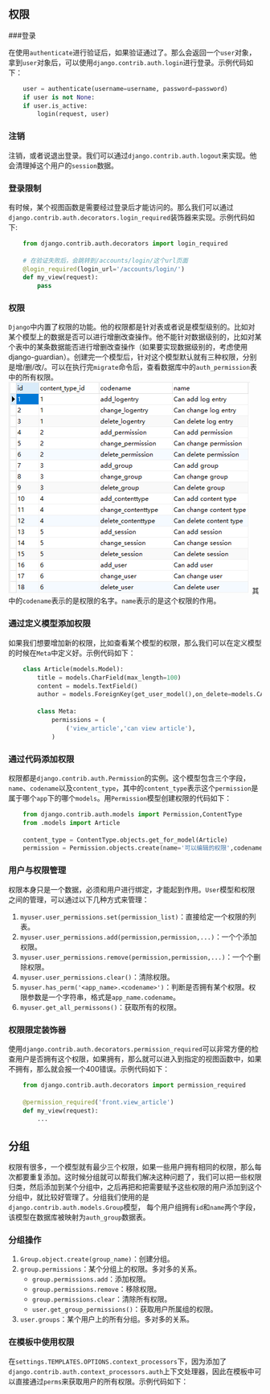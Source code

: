 ## 权限

###登录

在使用`authenticate`进行验证后，如果验证通过了。那么会返回一个`user`对象，拿到`user`对象后，可以使用`django.contrib.auth.login`进行登录。示例代码如下：
```python
    user = authenticate(username=username, password=password)
    if user is not None:
    if user.is_active:
        login(request, user)
```

### 注销

注销，或者说退出登录。我们可以通过`django.contrib.auth.logout`来实现。他会清理掉这个用户的`session`数据。


### 登录限制

有时候，某个视图函数是需要经过登录后才能访问的。那么我们可以通过`django.contrib.auth.decorators.login_required`装饰器来实现。示例代码如下:
```python
    from django.contrib.auth.decorators import login_required

    # 在验证失败后，会跳转到/accounts/login/这个url页面
    @login_required(login_url='/accounts/login/')
    def my_view(request):
        pass
```

### 权限

`Django`中内置了权限的功能。他的权限都是针对表或者说是模型级别的。比如对某个模型上的数据是否可以进行增删改查操作。他不能针对数据级别的，比如对某个表中的某条数据能否进行增删改查操作（如果要实现数据级别的，考虑使用django-guardian）。创建完一个模型后，针对这个模型默认就有三种权限，分别是增/删/改/。可以在执行完`migrate`命令后，查看数据库中的`auth_permission`表中的所有权限。
![](../images/chapter11/001.png)
其中的`codename`表示的是权限的名字。`name`表示的是这个权限的作用。

### 通过定义模型添加权限

如果我们想要增加新的权限，比如查看某个模型的权限，那么我们可以在定义模型的时候在`Meta`中定义好。示例代码如下：
```python
    class Article(models.Model):
        title = models.CharField(max_length=100)
        content = models.TextField()
        author = models.ForeignKey(get_user_model(),on_delete=models.CASCADE)
    
        class Meta:
            permissions = (
                ('view_article','can view article'),
            )
```

### 通过代码添加权限

权限都是`django.contrib.auth.Permission`的实例。这个模型包含三个字段，`name`、`codename`以及`content_type`，其中的`content_type`表示这个`permission`是属于哪个`app`下的哪个`models`。用`Permission`模型创建权限的代码如下：
```python
    from django.contrib.auth.models import Permission,ContentType
    from .models import Article
    
    content_type = ContentType.objects.get_for_model(Article)
    permission = Permission.objects.create(name='可以编辑的权限',codename='edit_article',content_type=content_type)
```

### 用户与权限管理

权限本身只是一个数据，必须和用户进行绑定，才能起到作用。`User`模型和权限之间的管理，可以通过以下几种方式来管理：
1. `myuser.user_permissions.set(permission_list)`：直接给定一个权限的列表。
2. `myuser.user_permissions.add(permission,permission,...)`：一个个添加权限。
3. `myuser.user_permissions.remove(permission,permission,...)`：一个个删除权限。
4. `myuser.user_permissions.clear()`：清除权限。
5. `myuser.has_perm('<app_name>.<codename>')`：判断是否拥有某个权限。权限参数是一个字符串，格式是`app_name.codename`。
6. `myuser.get_all_permissons()`：获取所有的权限。

### 权限限定装饰器

使用`django.contrib.auth.decorators.permission_required`可以非常方便的检查用户是否拥有这个权限，如果拥有，那么就可以进入到指定的视图函数中，如果不拥有，那么就会报一个400错误。示例代码如下：
```python
    from django.contrib.auth.decorators import permission_required

    @permission_required('front.view_article')
    def my_view(request):
        ...
```

## 分组

权限有很多，一个模型就有最少三个权限，如果一些用户拥有相同的权限，那么每次都要重复添加。这时候分组就可以帮我们解决这种问题了，我们可以把一些权限归类，然后添加到某个分组中，之后再把和把需要赋予这些权限的用户添加到这个分组中，就比较好管理了。分组我们使用的是`django.contrib.auth.models.Group`模型， 每个用户组拥有`id`和`name`两个字段，该模型在数据库被映射为`auth_group`数据表。

### 分组操作

1. `Group.object.create(group_name)`：创建分组。
2. `group.permissions`：某个分组上的权限。多对多的关系。
    + `group.permissions.add`：添加权限。
    + `group.permissions.remove`：移除权限。
    + `group.permissions.clear`：清除所有权限。
    + `user.get_group_permissions()`：获取用户所属组的权限。
3. `user.groups`：某个用户上的所有分组。多对多的关系。

### 在模板中使用权限

在`settings.TEMPLATES.OPTIONS.context_processors`下，因为添加了`django.contrib.auth.context_processors.auth`上下文处理器，因此在模板中可以直接通过`perms`来获取用户的所有权限。示例代码如下：
